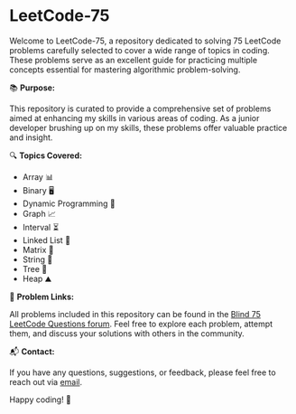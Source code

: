 # LeetCode-75

Welcome to LeetCode-75, a repository dedicated to solving 75 LeetCode problems carefully selected to cover a wide range of topics in coding. These problems serve as an excellent guide for practicing multiple concepts essential for mastering algorithmic problem-solving.

📚 **Purpose:**

This repository is curated to provide a comprehensive set of problems aimed at enhancing my skills in various areas of coding. As a junior developer brushing up on my skills, these problems offer valuable practice and insight.

🔍 **Topics Covered:**

- Array 📊
- Binary 🖥️
- Dynamic Programming 🔄
- Graph 📈
- Interval ⏳
- Linked List 🔗
- Matrix 🧩
- String 🔡
- Tree 🌳
- Heap ⛰️

🔗 **Problem Links:**

All problems included in this repository can be found in the [Blind 75 LeetCode Questions forum](https://leetcode.com/discuss/general-disacussion/460599/blind-75-leetcode-questions). Feel free to explore each problem, attempt them, and discuss your solutions with others in the community.

📬 **Contact:**

If you have any questions, suggestions, or feedback, please feel free to reach out via [email](mailto:douglascerrato2@gmail.com).

Happy coding! 🚀
